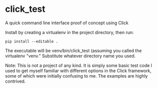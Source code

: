 # click_test
A quick command line interface proof of concept using Click

Install by creating a virtualenv in the project directory, then run:

	pip install --editable .

The executable will be venv/bin/click_test (assuming you called the
virtualenv "venv." Substitute whatever directory name you used.

Note: This is not a project of any kind. It is simply some basic test
code I used to get myself familiar with different options in the Click
framework, some of which were initially confusing to me. The examples are
highly contrived.
